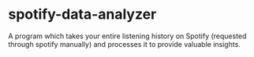 # spotify-data-analyzer
A program which takes your entire listening history on Spotify (requested through spotify manually) and processes it to provide valuable insights.